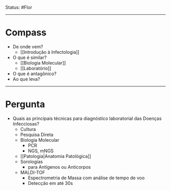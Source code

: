 Status: #Flor 

---
# Compass
- De onde vem?
	- [[Introdução à Infectologia]]
- O que é similar?
	- [[Biologia Molecular]]
	- [[Laboratório]]
- O que é antagônico?
- Ao que leva?

----
# Pergunta
- Quais as principais técnicas para diagnóstico laboratorial das Doenças Infecciosas?
	- Cultura
	- Pesquisa Direta
	- Biologia Molecular
		- PCR
		- NGS, mNGS
	- [[Patologia|Anatomia Patológica]]
	- Sorologias
		- para Antígenos ou Anticorpos
	- MALDI-TOF
		- Espectrometria de Massa com análise de tempo de voo
		- Detecção em até 30s
